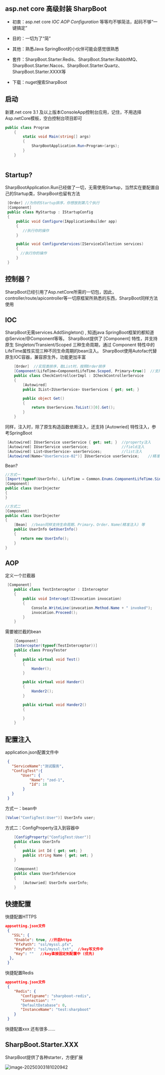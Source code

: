 ## asp.net core 高级封装 SharpBoot

 - 初衷：asp.net core *IOC AOP Configuration* 等等均不够简洁，起码不够“一键搞定”
 - 目的：一切为了“简”
 - 其他：熟悉Java SpringBoot的小伙伴可能会感觉很熟悉
 - 套件：SharpBoot.Starter.Redis、SharpBoot.Starter.RabbitMQ、SharpBoot.Starter.Nacos、SharpBoot.Starter.Quartz、SharpBoot.Starter.XXXX等
   
  - 下载：nuget搜索SharpBoot

## 启动
新建.net core 3.1 及以上版本ConsoleApp控制台应用，记住，不用选择Asp.netCore模板，空白控制台项目即可

```csharp
public class Program
    {
        static void Main(string[] args)
        {
            SharpBootApplication.Run<Program>(args);
        }
    }
 
```
## Startup? 
SharpBootApplication.Run已经做了一切，无需使用Startup，当然实在要配置自己的Startup类，SharpBoot也留有方法

```csharp
 [Order] //为你的Startup排序，你想放到第几个执行
 [Component]
 public class MyStartup : IStartupConfig
 {
     public void Configure(IApplicationBuilder app)
     {
        //执行你的操作
     }

     public void ConfigureServices(IServiceCollection services)
     {
       //执行你的操作
     }
 }
```

## 控制器？
SharpBoot已经引用了Asp.netCore所需的一切包，因此，controller/route/apicontroller等一切原框架所熟悉的东西，SharpBoot同样方法使用

## IOC
SharpBoot无需services.AddSingleton() , 知道java SpringBoot框架的都知道 @Service/@Component等等。  SharpBoot提供了 [Component] 特性，并支持原生 Singleton/Transient/Scoped 三种生命周期，通过 Component 特性中的LifeTime属性实现三种不同生命周期的bean注入。
SharpBoot使用Autofac代替原生IOC容器，兼容原生外，功能更加丰富

```csharp
    [Order]  //实现类排序，取List时，按照Order排序
    [Component(LifeTime=ComponentLifeTime.Scoped, Primary=true)]  //支持生命周期、Primary
    public class CheckControllcerImpl : ICheckControllerService
    {
        [Autowired]
        public IList<IUserService> UserServices { get; set; }

        public object Get()
        {
            return UserServices.ToList()[0].Get();
        }
    }
```
同样，注入时，除了原生构造函数依赖注入，还支持 [Autowried] 特性注入，参考SpringBoot

```csharp
 [Autowired] IUserService userService { get; set; }  //property注入
 [Autowired] IUserService userService;               //field注入
 [Autowired] List<UserService> userServices;         //list注入
 [Autowired(Name="UserService-02")] IUserService userService;    //精准注入 对应[Component(Name="UserService-02")]
```
 Bean?


```csharp
//方式一
[Import(typeof(UserInfo), LifeTime = Common.Enums.ComponentLifeTime.Singleton)]
[Component]
public class UserInjecter
{
}

//方式二
[Component]
public class UserInjecter
{
    [Bean]  //bean同样支持生命周期、Primary、Order、Name(精准注入) 等
    public UserInfo GetUserInfo()
    {
       return new UserInfo();
    }
}

```

 ## AOP
 定义一个拦截器

```csharp
 [Component]
    public class TestInterceptor : IInterceptor
    {
        public void Intercept(IInvocation invocation)
        {
            Console.WriteLine(invocation.Method.Name + " invoked");
            invocation.Proceed();
        }
    }
```
需要被拦截的bean

```csharp
    [Component]
    [Intercepter(typeof(TestInterceptor))]
    public class ProxyTester
    {
        public virtual void Test()
        {
            Hander();
        }

        public virtual void Hander()
        {
            Hander2();
        }

        public virtual void Hander2()
        {

        }
    }
```
 ## 配置注入
 application.json配置文件中

```json
 {
   "ServiceName":"测试服务",
   "ConfigTest":{
       "User": {
           "Name": "zed-1",
           "Id": 18
        }
   } 
 }
```
方式一：bean中

```csharp
[Value("ConfigTest:User")] UserInfo user;
```
方式二：ConfigProperty注入到容器中

```csharp
    [ConfigProperty("ConfigTest:User")]
    public class UserInfo
    {       
        public int Id { get; set; }
        public string Name { get; set; }     
    }

    [Component]
    public class UserInfoService
    {     
        [Autowried] UserInfo userInfo;
    }   
```
 ## 快捷配置
 快捷配置HTTPS
```json
appsetting.json文件
 {
   "SSL": {
    "Enable": true, //开启https
    "PfxPath": "ssl/myssl.pfx",
    "KeyPath": "ssl/myssl.txt",  //key写文件中
    "Key": ""   //key直接固定到配置中 (优先)
  },
 }
```
 快捷配置Redis 
```json
appsetting.json文件
 {
    "Redis": {
       "Configname": "sharpboot-redis",
       "Connection": ""
       "DefaultDatabase": 0,
       "InstanceName": "test:sharpboot"
    }
 }
```
 快捷配置xxx 还有很多……

 ## SharpBoot.Starter.XXX

 SharpBoot提供了各种starter，方便扩展

![image-20250303181020942](./doc/images/image-20250303181020942.png)

